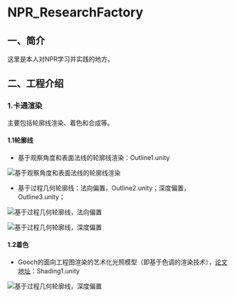 # NPR_ResearchFactory

## 一、简介

这里是本人对NPR学习并实践的地方。

## 二、工程介绍

### 1.卡通渲染

主要包括轮廓线渲染、着色和合成等。

#### 1.1轮廓线

- 基于观察角度和表面法线的轮廓线渲染：Outline1.unity

![基于观察角度和表面法线的轮廓线渲染](https://github.com/hahahuahai/NPR_Researchlab/blob/master/images/Outline1.png)

- 基于过程几何轮廓线：法向偏置，Outline2.unity；深度偏置，Outline3.unity；

![基于过程几何轮廓线，法向偏置](https://github.com/hahahuahai/NPR_Researchlab/blob/master/images/Outline2.png)

![基于过程几何轮廓线，深度偏置](https://github.com/hahahuahai/NPR_Researchlab/blob/master/images/Outline3.png)

#### 1.2着色

- Gooch的面向工程图渲染的艺术化光照模型（即基于色调的渲染技术），[论文地址](https://dl.acm.org/doi/abs/10.1145/280814.280950)：Shading1.unity

![基于过程几何轮廓线，深度偏置](https://github.com/hahahuahai/NPR_Researchlab/blob/master/images/Shading1.png)
